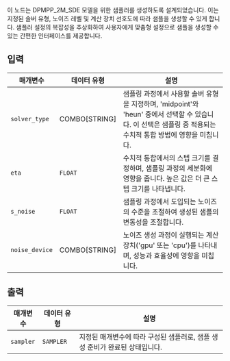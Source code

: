 
이 노드는 DPMPP_2M_SDE 모델을 위한 샘플러를 생성하도록 설계되었습니다. 이는 지정된 솔버 유형, 노이즈 레벨 및 계산 장치 선호도에 따라 샘플을 생성할 수 있게 합니다. 샘플러 설정의 복잡성을 추상화하여 사용자에게 맞춤형 설정으로 샘플을 생성할 수 있는 간편한 인터페이스를 제공합니다.

## 입력

| 매개변수       | 데이터 유형   | 설명                                                                                                                                                         |
| -------------- | ------------- | ------------------------------------------------------------------------------------------------------------------------------------------------------------ |
| `solver_type`  | COMBO[STRING] | 샘플링 과정에서 사용할 솔버 유형을 지정하며, 'midpoint'와 'heun' 중에서 선택할 수 있습니다. 이 선택은 샘플링 중 적용되는 수치적 통합 방법에 영향을 미칩니다. |
| `eta`          | `FLOAT`       | 수치적 통합에서의 스텝 크기를 결정하며, 샘플링 과정의 세분화에 영향을 줍니다. 높은 값은 더 큰 스텝 크기를 나타냅니다.                                        |
| `s_noise`      | `FLOAT`       | 샘플링 과정에서 도입되는 노이즈의 수준을 조절하여 생성된 샘플의 변동성을 조절합니다.                                                                         |
| `noise_device` | COMBO[STRING] | 노이즈 생성 과정이 실행되는 계산 장치('gpu' 또는 'cpu')를 나타내며, 성능과 효율성에 영향을 미칩니다.                                                         |

## 출력

| 매개변수  | 데이터 유형 | 설명                                                                        |
| --------- | ----------- | --------------------------------------------------------------------------- |
| `sampler` | `SAMPLER`   | 지정된 매개변수에 따라 구성된 샘플러로, 샘플 생성 준비가 완료된 상태입니다. |
